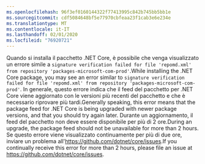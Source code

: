 ```yaml
---
ms.openlocfilehash: 96f3ef0160144322f77413995c842b745bb5bb1e
ms.sourcegitcommit: cdf5084648bf5e77970cbfeaa23f1cab3e6e234e
ms.translationtype: MT
ms.contentlocale: it-IT
ms.lasthandoff: 02/01/2020
ms.locfileid: "76920721"
---
```


<span data-ttu-id="f9485-101">Quando si installa il pacchetto .NET Core, è possibile che venga visualizzato un errore simile a `signature verification failed for file 'repomd.xml' from repository 'packages-microsoft-com-prod'`.</span><span class="sxs-lookup"><span data-stu-id="f9485-101">While installing the .NET Core package, you may see an error similar to `signature verification failed for file 'repomd.xml' from repository 'packages-microsoft-com-prod'`.</span></span> <span data-ttu-id="f9485-102">In generale, questo errore indica che il feed del pacchetto per .NET Core viene aggiornato con le versioni più recenti del pacchetto e che è necessario riprovare più tardi.</span><span class="sxs-lookup"><span data-stu-id="f9485-102">Generally speaking, this error means that the package feed for .NET Core is being upgraded with newer package versions, and that you should try again later.</span></span> <span data-ttu-id="f9485-103">Durante un aggiornamento, il feed del pacchetto non deve essere disponibile per più di 2 ore.</span><span class="sxs-lookup"><span data-stu-id="f9485-103">During an upgrade, the package feed should not be unavailable for more than 2 hours.</span></span> <span data-ttu-id="f9485-104">Se questo errore viene visualizzato continuamente per più di due ore, inviare un problema all'<https://github.com/dotnet/core/issues>.</span><span class="sxs-lookup"><span data-stu-id="f9485-104">If you continually receive this error for more than 2 hours, please file an issue at <https://github.com/dotnet/core/issues>.</span></span>
